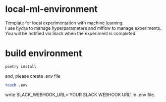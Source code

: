 # local-ml-environment

Template for local experimentation with machine learning.  
I use hydra to manage hyperparameters and mlflow to manage experiments.
You will be notified via Slack when the experiment is completed.

# build environment

```bash
poetry install
```

and, please create .env file
```bash
touch .env
```

write SLACK_WEBHOOK_URL='YOUR SLACK WEBHOOK URL' in .env file.
